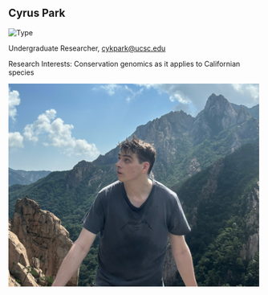 ## Cyrus Park

![Type](https://img.shields.io/badge/FileType-.bed-green)

Undergraduate Researcher, cykpark@ucsc.edu

Research Interests: Conservation genomics as it applies to Californian species

<img src='cyrus.jpg' alt='cyrus' width='500'/>
